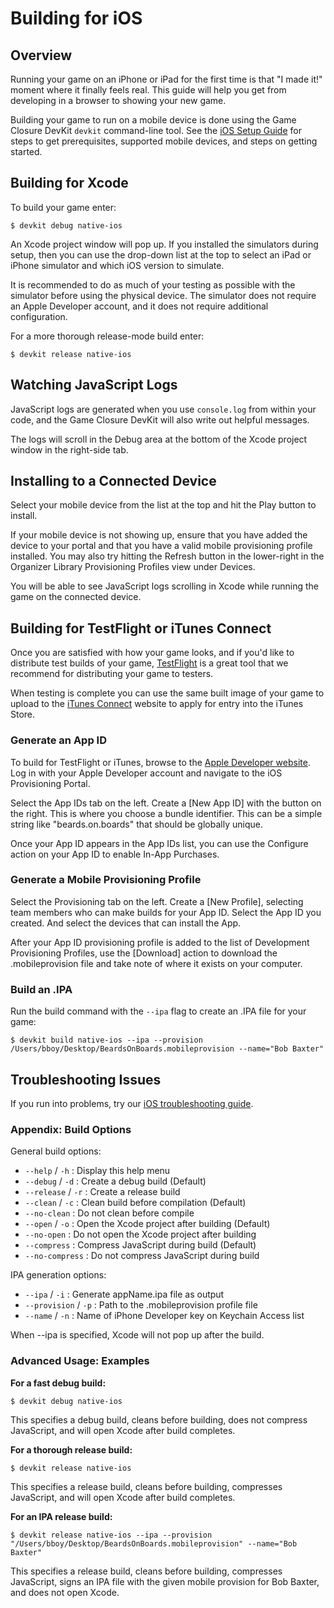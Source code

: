 # Building for iOS

## Overview

Running your game on an iPhone or iPad for the first time is that "I made it!"
moment where it finally feels real.  This guide will help you get from
developing in a browser to showing your new game.

Building your game to run on a mobile device is done using the Game Closure
DevKit `devkit` command-line tool.  See the [iOS Setup Guide](./ios-setup.html)
for steps to get prerequisites, supported mobile devices, and steps on
getting started.

## Building for Xcode

To build your game enter:

~~~
$ devkit debug native-ios
~~~

An Xcode project window will pop up.  If you installed the simulators during
setup, then you can use the drop-down list at the top to select an iPad or
iPhone simulator and which iOS version to simulate.

It is recommended to do as much of your testing as possible with the simulator
before using the physical device.  The simulator does not require an Apple
Developer account, and it does not require additional configuration.

For a more thorough release-mode build enter:

~~~
$ devkit release native-ios
~~~

## Watching JavaScript Logs

JavaScript logs are generated when you use `console.log` from within your code,
and the Game Closure DevKit will also write out helpful messages.

The logs will scroll in the Debug area at the bottom of the Xcode project
window in the right-side tab.

## Installing to a Connected Device

Select your mobile device from the list at the top and hit the Play button to
install.

If your mobile device is not showing up, ensure that you have added the
device to your portal and that you have a valid mobile provisioning profile
installed.  You may also try hitting the Refresh button in the lower-right in
the Organizer Library Provisioning Profiles view under Devices.

You will be able to see JavaScript logs scrolling in Xcode while running the
game on the connected device.

## Building for TestFlight or iTunes Connect

Once you are satisfied with how your game looks, and if you'd like to
distribute test builds of your game, [TestFlight](http://testflightapp.com/) is
a great tool that we recommend for distributing your game to testers.

When testing is complete you can use the same built image of your game to
upload to the [iTunes Connect](http://itunesconnect.apple.com) website to apply
for entry into the iTunes Store.

### Generate an App ID

To build for TestFlight or iTunes, browse to the [Apple Developer
website](http://developer.apple.com).  Log in with your Apple Developer account
and navigate to the iOS Provisioning Portal.

Select the App IDs tab on the left.  Create a [New App ID] with the button on
the right.  This is where you choose a bundle identifier.  This can be a simple
string like "beards.on.boards" that should be globally unique.

Once your App ID appears in the App IDs list, you can use the Configure action
on your App ID to enable In-App Purchases.

### Generate a Mobile Provisioning Profile

Select the Provisioning tab on the left.  Create a [New Profile], selecting
team members who can make builds for your App ID.  Select the App ID you
created.  And select the devices that can install the App.

After your App ID provisioning profile is added to the list of Development
Provisioning Profiles, use the [Download] action to download the
.mobileprovision file and take note of where it exists on your computer.

### Build an .IPA

Run the build command with the `--ipa` flag to create an .IPA file for your game:

~~~
$ devkit build native-ios --ipa --provision /Users/bboy/Desktop/BeardsOnBoards.mobileprovision --name="Bob Baxter"
~~~

## Troubleshooting Issues

If you run into problems, try our [iOS troubleshooting guide](./ios-troubleshooting.html).

### Appendix: Build Options

General build options:

+ `--help` / `-h` : Display this help menu
+ `--debug` / `-d` : Create a debug build (Default)
+ `--release` / `-r` : Create a release build
+ `--clean` / `-c` : Clean build before compilation (Default)
+ `--no-clean` : Do not clean before compile
+ `--open` / `-o` : Open the Xcode project after building (Default)
+ `--no-open` : Do not open the Xcode project after building
+ `--compress` : Compress JavaScript during build (Default)
+ `--no-compress` : Do not compress JavaScript during build

IPA generation options:

+ `--ipa` / `-i` : Generate appName.ipa file as output
+ `--provision` / `-p` : Path to the .mobileprovision profile file
+ `--name` / `-n` : Name of iPhone Developer key on Keychain Access list

When --ipa is specified, Xcode will not pop up after the build.

### Advanced Usage: Examples

**For a fast debug build:**

~~~
$ devkit debug native-ios
~~~

This specifies a debug build, cleans before building, does not compress
JavaScript, and will open Xcode after build completes.

**For a thorough release build:**

~~~
$ devkit release native-ios
~~~

This specifies a release build, cleans before building, compresses JavaScript,
and will open Xcode after build completes.

**For an IPA release build:**

~~~
$ devkit release native-ios --ipa --provision "/Users/bboy/Desktop/BeardsOnBoards.mobileprovision" --name="Bob Baxter"
~~~

This specifies a release build, cleans before building, compresses JavaScript,
signs an IPA file with the given mobile provision for Bob Baxter, and does
not open Xcode.

